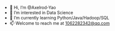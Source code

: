 - 👋 Hi, I’m @Axelrod-Yao
- 👀 I’m interested in Data Science
- 🌱 I’m currently learning Python/Java/Hadoop/SQL
- 📫 Welcome to reach me at 1062282342@qq.com
<!---
Axelrod-Yao/Axelrod-Yao is a ✨ special ✨ repository because its `README.md` (this file) appears on your GitHub profile.
You can click the Preview link to take a look at your changes.
--->
